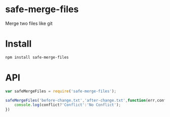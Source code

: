 # safe-merge-files
Merge two files like git

# Install
```bash
npm install safe-merge-files
```

# API
```javascript
var safeMergeFiles = require('safe-merge-files');

safeMergeFiles('before-change.txt','after-change.txt',function(err,conflict){
	console.log(conflict?'Conflict':'No Conflict');
})
```